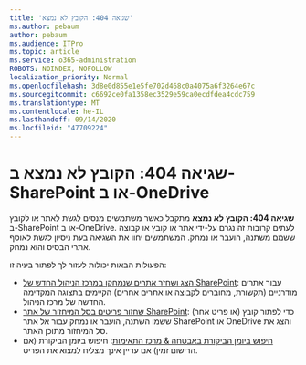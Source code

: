 ```yaml
---
title: 'שגיאה 404: הקובץ לא נמצא'
ms.author: pebaum
author: pebaum
ms.audience: ITPro
ms.topic: article
ms.service: o365-administration
ROBOTS: NOINDEX, NOFOLLOW
localization_priority: Normal
ms.openlocfilehash: 3d8e0d855e1e5fe702d468c0a4075a6f3264e67c
ms.sourcegitcommit: c6692ce0fa1358ec3529e59ca0ecdfdea4cdc759
ms.translationtype: MT
ms.contentlocale: he-IL
ms.lasthandoff: 09/14/2020
ms.locfileid: "47709224"
---
```

# <a name="error-404-file-not-found-in-sharepoint-or-onedrive"></a>שגיאה 404: הקובץ לא נמצא ב-SharePoint או ב-OneDrive

**שגיאה 404: הקובץ לא נמצא** מתקבל כאשר משתמשים מנסים לגשת לאתר או לקובץ ב-SharePoint או ב-OneDrive. לעתים קרובות זה נגרם על-ידי אתר או קובץ או קבוצה ששמם משתנה, הועבר או נמחק.
המשתמשים יחוו את השגיאה בעת ניסיון לגשת לאוסף אתרי הבסיס והוא נמחק.

הפעולות הבאות יכולות לעזור לך לפתור בעיה זו:
- [הצג ושחזר אתרים שנמחקו במרכז הניהול החדש של SharePoint](https://docs.microsoft.com/sharepoint/view-and-restore-deleted-sites-in-new-admin-center): עבור אתרים מודרניים (תקשורת, מחוברים לקבוצה או אתרים אחרים) הקיימים בתצוגה המקדימה החדשה של מרכז הניהול.
- [שחזור פריטים בסל המיחזור של אתר SharePoint](https://support.office.com/article/Restore-items-in-the-Recycle-Bin-of-a-SharePoint-site-6df466b6-55f2-4898-8d6e-c0dff851a0be): כדי לפתור קובץ (או פריט אחר) ששמו השתנה, הועבר או נמחק עבור אל אתר SharePoint או OneDrive והצג את סל המיחזור מתוכן האתר.
- [חיפוש ביומן הביקורת באבטחה &amp; מרכז התאימות](https://docs.microsoft.com/microsoft-365/compliance/search-the-audit-log-in-security-and-compliance): חיפוש ביומן הביקורת (אם הרישום זמין) אם עדיין אינך מצליח למצוא את הפריט.